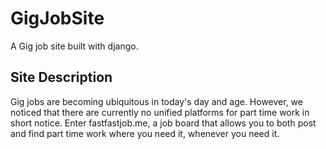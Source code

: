 # GigJobSite

A Gig job site built with django.

## Site Description

Gig jobs are becoming ubiquitous in today's day and age. However, we noticed that there are currently no unified platforms for part time work in short notice. Enter fastfastjob.me, a job board that allows you to both post and find part time work where you need it, whenever you need it. 

